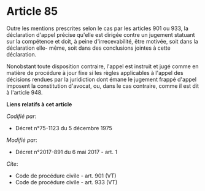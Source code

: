 # Article 85

Outre les mentions prescrites selon le cas par les articles 901 ou 933, la déclaration d'appel précise qu'elle est dirigée
contre un jugement statuant sur la compétence et doit, à peine d'irrecevabilité, être motivée, soit dans la déclaration elle-
même, soit dans des conclusions jointes à cette déclaration. 

Nonobstant toute disposition contraire, l'appel est instruit et jugé comme en matière de procédure à jour fixe si les règles
applicables à l'appel des décisions rendues par la juridiction dont émane le jugement frappé d'appel imposent la constitution
d'avocat, ou, dans le cas contraire, comme il est dit à l'article 948.

**Liens relatifs à cet article**

_Codifié par_:

  - Décret n°75-1123 du 5 décembre 1975

_Modifié par_:

  - Décret n°2017-891 du 6 mai 2017 - art. 1

_Cite_:

  - Code de procédure civile - art. 901 (VT)
  - Code de procédure civile - art. 933 (VT)
